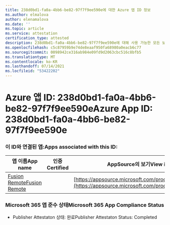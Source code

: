 ```yaml
---
title: 238d0bd1-fa0a-4bb6-be82-97f7f9ee590e에 대한 Azure 앱 ID 정보
ms.author: elmalova
author: elenamalova
ms.date: ''
ms.topic: article
ms.service: attestation
certification_type: attested
description: 238d0bd1-fa0a-4bb6-be82-97f7f9ee590e에 대해 사용 가능한 모든 보안 및 규정 준수 정보입니다.
ms.openlocfilehash: c5c87959b9e74de8eaaf950fa68980a0eacb6c77
ms.sourcegitcommit: 0098942ce316ab984e09fd9d2063cbc516c8bfb5
ms.translationtype: MT
ms.contentlocale: ko-KR
ms.lasthandoff: 07/14/2021
ms.locfileid: "53422202"
---
```

# <a name="azure-app-id-238d0bd1-fa0a-4bb6-be82-97f7f9ee590e"></a><span data-ttu-id="6ed0c-103">Azure 앱 ID: 238d0bd1-fa0a-4bb6-be82-97f7f9ee590e</span><span class="sxs-lookup"><span data-stu-id="6ed0c-103">Azure App ID: 238d0bd1-fa0a-4bb6-be82-97f7f9ee590e</span></span>


### <a name="apps-associated-with-this-id"></a><span data-ttu-id="6ed0c-104">이 ID와 연결된 앱:</span><span class="sxs-lookup"><span data-stu-id="6ed0c-104">Apps associated with this ID:</span></span>
| <span data-ttu-id="6ed0c-105">**앱 이름**</span><span class="sxs-lookup"><span data-stu-id="6ed0c-105">**App name**</span></span> | <span data-ttu-id="6ed0c-106">**인증**</span><span class="sxs-lookup"><span data-stu-id="6ed0c-106">**Certified**</span></span> | <span data-ttu-id="6ed0c-107">**AppSource의 보기**</span><span class="sxs-lookup"><span data-stu-id="6ed0c-107">**View in AppSource**</span></span> |
|-|-|-|
| [<span data-ttu-id="6ed0c-108">Fusion Remote</span><span class="sxs-lookup"><span data-stu-id="6ed0c-108">Fusion Remote</span></span>](https://docs.microsoft.com/en-us/microsoft-365-app-certification/forward/WA200001422) |  | [https://appsource.microsoft.com/product/office/WA200001422](https://appsource.microsoft.com/product/office/WA200001422) |

### <a name="microsoft-365-app-compliance-status"></a><span data-ttu-id="6ed0c-109">Microsoft 365 앱 준수 상태</span><span class="sxs-lookup"><span data-stu-id="6ed0c-109">Microsoft 365 App Compliance Status</span></span>
- <span data-ttu-id="6ed0c-110">Publisher Attestaton 상태: 완료</span><span class="sxs-lookup"><span data-stu-id="6ed0c-110">Publisher Attestaton Status: Completed</span></span>
